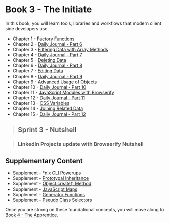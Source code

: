 # Book 3 - The Initiate

In this book, you will learn tools, libraries and workflows that modern client side developers use.

* Chapter 1 - [Factory Functions](./chapters/JS_FACTORY_FUNCTION.md)
* Chapter 2 - [Daily Journal - Part 6](./chapters/DAILY_JOURNAL_SAVING_ENTRIES.md)
* Chapter 3 - [Filtering Data with Array Methods](./chapters/JS_ARRAY_METHODS.md)
* Chapter 4 - [Daily Journal - Part 7](./chapters/DAILY_JOURNAL_FILTERING_MOOD.md)
* Chapter 5 - [Deleting Data](./chapters/DELETE_DATA.md)
* Chapter 6 - [Daily Journal - Part 8](./chapters/DAILY_JOURNAL_DELETING_ENTRIES.md)
* Chapter 7 - [Editing Data](./chapters/EDIT_DATA.md)
* Chapter 8 - [Daily Journal - Part 9](./chapters/DAILY_JOURNAL_EDITING_ENTRIES.md)
* Chapter 9 - [Advanced Usage of Objects](./chapters/JS_OBJECT_METHODS_SPREAD.md)
* Chapter 10 - [Daily Journal - Part 10](./chapters/DAILY_JOURNAL_SEARCHING.md)
* Chapter 11 - [JavaScript Modules with Browserify](./chapters/JS_MODULES.md)
* Chapter 12 - [Daily Journal - Part 11](./chapters/DAILY_JOURNAL_BROWSERIFY.md)
* Chapter 13 - [CSS Variables](./chapters/CSS_VARIABLES.md)
* Chapter 14 - [Joining Related Data](./chapters/JS_JOINING_DATA.md)
* Chapter 15 - [Daily Journal - Part 12](./chapters/DAILY_JOURNAL_MOOD_TABLE.md)

> ## Sprint 3 - Nutshell

> ### LinkedIn Projects update with Browserify Nutshell

## Supplementary Content

* Supplement - [*nix CLI Powerups](./chapters/CLI_PERSONALIZATION.md)
* Supplement - [Prototypal Inheritance](./chapters/PROTOTYPAL.md)
* Supplement - [Object.create() Method](./chapters/JS_OBJECT_CREATE.md)
* Supplement - [JavaScript Maps](./chapters/JS_MAPS.md)
* Supplement - [Generator Functions](./chapters/JS_GENERATOR_FUNCTION.md)
* Supplement - [Pseudo Class Selectors](./chapters/CSS_PSEUDOCLASSES.md)

Once you are strong on these foundational concepts, you will move along to [Book 4 - The Apprentice](../book-4-the-apprentice/README.md).
